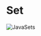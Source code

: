 # Set

![JavaSets](https://user-images.githubusercontent.com/72085278/132676456-2a70801f-4d19-46dc-8769-35bf5b6cf719.JPG)